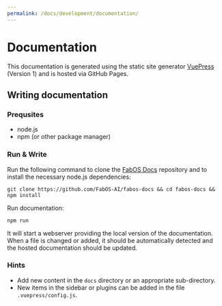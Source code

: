 ```yaml
---
permalink: /docs/development/documentation/
---
```


# Documentation

This documentation is generated using the static site generator [VuePress](https://vuepress.vuejs.org) (Version 1) and is hosted via GitHub Pages.

## Writing documentation

### Prequsites

* node.js
* npm (or other package manager)

### Run & Write

Run the following command to clone the  [FabOS Docs](https://github.com/FabOS-AI/fabos-docs) repository and to install the necessary node.js dependencies:
```
git clone https://github.com/FabOS-AI/fabos-docs && cd fabos-docs && npm install
```

Run documentation:
```
npm run
```
It will start a webserver providing the local version of the documentation. When a file is changed or added, it should be automatically detected and the hosted documentation should be updated.

### Hints

* Add new content in the `docs` directory or an appropriate  sub-directory.
* New items in the sidebar or plugins can be added in the file `.vuepress/config.js`.
